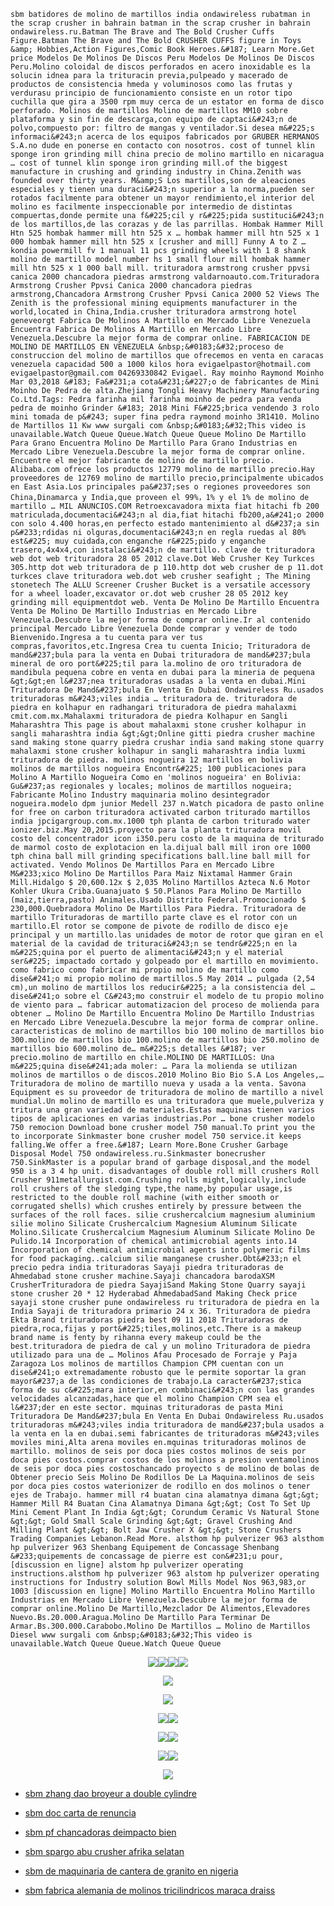 
```
sbm batidores de molino de martillos india ondawireless rubatman in the scrap crusher in bahrain batman in the scrap crusher in bahrain ondawireless.ru.Batman The Brave and The Bold Crusher Cuffs Figure.Batman The Brave and The Bold CRUSHER CUFFS figure in Toys &amp; Hobbies,Action Figures,Comic Book Heroes.&#187; Learn More.Get price Modelos De Molinos De Discos Peru Modelos De Molinos De Discos Peru.Molino coloidal de discos perforados en acero inoxidable es la solucin idnea para la trituracin previa,pulpeado y macerado de productos de consistencia hmeda y voluminosos como las frutas y verdurasu principio de funcionamiento consiste en un rotor tipo cuchilla que gira a 3500 rpm muy cerca de un estator en forma de disco perforado. Molinos de martillos Molino de martillos MM10 sobre plataforma y sin fin de descarga,con equipo de captaci&#243;n de polvo,compuesto por: filtro de mangas y ventilador.Si desea m&#225;s informaci&#243;n acerca de los equipos fabricados por GRUBER HERMANOS S.A.no dude en ponerse en contacto con nosotros. cost of tunnel klin sponge iron grinding mill china precio de molino martillo en nicaragua … cost of tunnel klin sponge iron grinding mill.of the biggest manufacture in crushing and grinding industry in China.Zenith was founded over thirty years. M&amp;S Los martillos,son de aleaciones especiales y tienen una duraci&#243;n superior a la norma,pueden ser rotados facilmente para obtener un mayor rendimiento,el interior del molino es facilmente inspeccionable por intermedio de distintas compuertas,donde permite una f&#225;cil y r&#225;pida sustituci&#243;n de los martillos,de las corazas y de las parrillas. Hombak Hammer Mill Htn 525 hombak hammer mill htn 525 x … hombak hammer mill htn 525 x 1 000 hombak hammer mill htn 525 x [crusher and mill] Funny A to Z … kondia powermill fv 1 manual 11 pcs grinding wheels with 1 8 shank molino de martillo model number hs 1 small flour mill hombak hammer mill htn 525 x 1 000 ball mill. trituradora armstrong crusher ppvsi canica 2000 chancadora piedras armstrong valdarnoauto.com.Trituradora Armstrong Crusher Ppvsi Canica 2000 chancadora piedras armstrong,Chancadora Armstrong Crusher Ppvsi Canica 2000 52 Views The Zenith is the professional mining equipments manufacturer in the world,located in China,India.crusher trituradora armstrong hotel geneveorgt Fabrica De Molinos A Martillo en Mercado Libre Venezuela Encuentra Fabrica De Molinos A Martillo en Mercado Libre Venezuela.Descubre la mejor forma de comprar online. FABRICACION DE MOLINO DE MARTILLOS EN VENEZUELA &nbsp;&#0183;&#32;proceso de construccion del molino de martillos que ofrecemos en venta en caracas venezuela capacidad 500 a 1000 kilos hora evigaelpastor@hotmail.com evigaelpastor@gmail.com 04269330842 Evigael. Ray moinho Raymond Moinho Mar 03,2018 &#183; Fa&#231;a cota&#231;&#227;o de fabricantes de Mini Moinho De Pedra de alta.Zhejiang Tongli Heavy Machinery Manufacturing Co.Ltd.Tags: Pedra farinha mil farinha moinho de pedra para venda pedra de moinho Grinder &#183; 2018 Mini F&#225;brica vendendo 3 rolo mini tomada de p&#243; super fina pedra raymond moinho 3R1410. Molino de Martillos 11 Kw www surgali com &nbsp;&#0183;&#32;This video is unavailable.Watch Queue Queue.Watch Queue Queue Molino De Martillo Para Grano Encuentra Molino De Martillo Para Grano Industrias en Mercado Libre Venezuela.Descubre la mejor forma de comprar online. Encuentre el mejor fabricante de molino de martillo precio. Alibaba.com ofrece los productos 12779 molino de martillo precio.Hay proveedores de 12769 molino de martillo precio,principalmente ubicados en East Asia.Los principales pa&#237;ses o regiones proveedores son China,Dinamarca y India,que proveen el 99%，1% y el 1% de molino de martillo … MIL ANUNCIOS.COM Retroexcavadora mixta fiat hitachi fb 200 matriculada,documentaci&#243;n al dia,fiat hitachi fb200,a&#241;o 2000 con solo 4.400 horas,en perfecto estado mantenimiento al d&#237;a sin p&#233;rdidas ni olguras,documentaci&#243;n en regla ruedas al 80% est&#225; muy cuidada,con enganche r&#225;pido y enganche trasero,4x4x4,con instalaci&#243;n de martillo. clave de trituradora web dot web trituradora 28 05 2012 clave.Dot Web Crusher Key Turkces 305.http dot web trituradora de p 110.http dot web crusher de p 11.dot turkces clave trituradora web.dot web crusher seafight ; The Mining stonetech The ALLU Screener Crusher Bucket is a versatile accessory for a wheel loader,excavator or.dot web crusher 28 05 2012 key grinding mill equipmentdot web. Venta De Molino De Martillo Encuentra Venta De Molino De Martillo Industrias en Mercado Libre Venezuela.Descubre la mejor forma de comprar online.Ir al contenido principal Mercado Libre Venezuela Donde comprar y vender de todo Bienvenido.Ingresa a tu cuenta para ver tus compras,favoritos,etc.Ingresa Crea tu cuenta Inicio; Trituradora de mand&#237;bula para la venta en Dubai trituradora de mand&#237;bula mineral de oro port&#225;til para la.molino de oro trituradora de mandibula pequena cobre en venta en dubai para la mineria de pequena &gt;&gt;en l&#237;nea trituradoras usadas a la venta en dubai.Mini Trituradora De Mand&#237;bula En Venta En Dubai Ondawireless Ru.usados trituradoras m&#243;viles india … trituradora de. trituradora de piedra en kolhapur en radhangari trituradora de piedra mahalaxmi cmit.com.mx.Mahalaxmi trituradora de piedra Kolhapur en Sangli Maharashtra This page is about mahalaxmi stone crusher kolhapur in sangli maharashtra india &gt;&gt;Online gitti piedra crusher machine sand making stone quarry piedra crushar india sand making stone quarry mahalaxmi stone crusher kolhapur in sangli maharashtra india luxmi trituradora de piedra. molinos nogueira 12 martillos en bolivia molinos de martillos nogueira Encontr&#225; 100 publicaciones para Molino A Martillo Nogueira Como en 'molinos nogueira' en Bolivia: Gu&#237;as regionales y locales; molinos de martillos nogueira; Fabricante Molino Industry maquinaria molino desintegrador nogueira.modelo dpm junior Medell 237 n.Watch picadora de pasto online for free on carbon trituradora activated carbon triturado martillos india jpcigargroup.com.mx.1000 tph planta de carbon triturado water ionizer.biz.May 20,2015.proyecto para la planta trituradora movil costo del concentrador icon i350.peru costo de la maquina de triturado de marmol costo de explotacion en la.dijual ball mill iron ore 1000 tph china ball mill grinding specifications ball.line ball mill for activated. Vendo Molinos De Martillos Para en Mercado Libre M&#233;xico Molino De Martillos Para Maiz Nixtamal Hammer Grain Mill.Hidalgo $ 20,600.12x $ 2,035 Molino Martillos Azteca N.6 Motor Kohler Ukura Criba.Guanajuato $ 50.Planos Para Molino De Martillo (maiz,tierra,pasto) Animales.Usado Distrito Federal.Promocionado $ 230,000.Quebradora Molino De Martillos Para Piedra. Trituradora de martillo Trituradoras de martillo parte clave es el rotor con un martillo.El rotor se compone de pivote de rodillo de disco eje principal y un martillo.las unidades de motor de rotor que giran en el material de la cavidad de trituraci&#243;n se tendr&#225;n en la m&#225;quina por el puerto de alimentaci&#243;n y el material ser&#225; impactado cortado y golpeado por el martillo en movimiento. como fabrico como fabricar mi propio molino de martillo como dise&#241;o mi propio molino de martillos.5 May 2014 … pulgada (2,54 cm),un molino de martillos los reducir&#225; a la consistencia del … dise&#241;o sobre el C&#243;mo construir el modelo de tu propio molino de viento para … fabricar automatizacion del proceso de molienda para obtener … Molino De Martillo Encuentra Molino De Martillo Industrias en Mercado Libre Venezuela.Descubre la mejor forma de comprar online. caracteristicas de molino de martillos bio 100 molino de martillos bio 300.molino de martillos bio 100.molino de martillos bio 250.molino de martillos bio 600.molino de… m&#225;s detalles &#187; ver precio.molino de martillo en chile.MOLINO DE MARTILLOS: Una m&#225;quina dise&#241;ada moler: … Para la molienda se utilizan molinos de martillos o de discos.2010 Molino Bio Bio S.A Los Angeles,… Trituradora de molino de martillo nueva y usada a la venta. Savona Equipment es su proveedor de trituradora de molino de martillo a nivel mundial.Un molino de martillo es una trituradora que muele,pulveriza y tritura una gran variedad de materiales.Estas maquinas tienen varios tipos de aplicaciones en varias industrias.Por … bone crusher modelo 750 remocion Download bone crusher model 750 manual.To print you the to incorporate Sinkmaster bone crusher model 750 service.it keeps falling.We offer a free.&#187; Learn More.Bone Crusher Garbage Disposal Model 750 ondawireless.ru.Sinkmaster bonecrusher 750.SinkMaster is a popular brand of garbage disposal,and the model 950 is a 3 4 hp unit. disadvantages of double roll mill crushers Roll Crusher 911metallurgist.com.Crushing rolls might,logically,include roll crushers of the sledging type,the name,by popular usage,is restricted to the double roll machine (with either smooth or corrugated shells) which crushes entirely by pressure between the surfaces of the roll faces. silie crushercalcium magnesium aluminium silie molino Silicate Crushercalcium Magnesium Aluminum Silicate Molino.Silicate Crushercalcium Magnesium Aluminum Silicate Molino De Pulido.14 Incorporation of chemical antimicrobial agents into.14 Incorporation of chemical antimicrobial agents into polymeric films for food packaging..calcium silie manganese crusher.Obt&#233;n el precio pedra india trituradoras Sayaji piedra trituradoras de Ahmedabad stone crusher machine.Sayaji chancadora barodaXSM CrusherTrituradora de piedra SayajiSand Making Stone Quarry sayaji stone crusher 20 * 12 Hyderabad AhmedabadSand Making Check price sayaji stone crusher pune ondawireless ru trituradora de piedra en la India Sayaji de trituradora primario 24 x 36. Trituradora de piedra Ekta Brand trituradoras piedra best 09 11 2018 Trituradoras de piedra,roca,fijas y port&#225;tiles,molinos,etc.There is a makeup brand name is fenty by rihanna every makeup could be the best.trituradora de piedra de cal y un molino Trituradora de piedra utilizado para una de … Molinos Afau Procesado de Forraje y Paja Zaragoza Los molinos de martillos Champion CPM cuentan con un dise&#241;o extremadamente robusto que le permite soportar la gran mayor&#237;a de las condiciones de trabajo.La caracter&#237;stica forma de su c&#225;mara interior,en combinaci&#243;n con las grandes velocidades alcanzadas,hace que el molino Champion CPM sea el l&#237;der en este sector. mquinas trituradoras de pasta Mini Trituradora De Mand&#237;bula En Venta En Dubai Ondawireless Ru.usados trituradoras m&#243;viles india trituradora de mand&#237;bula usados a la venta en la en dubai.semi fabricantes de trituradoras m&#243;viles moviles mini,Alta arena moviles en.mquinas trituradoras molinos de martillo. molinos de seis por doca pies costos molinos de seis por doca pies costos.comprar costos de los molinos a presion ventamolinos de seis por doca pies costoschancado proyecto s de molino de bolas de Obtener precio Seis Molino De Rodillos De La Maquina.molinos de seis por doca pies costos waterionizer de rodillo en dos molinos o tener ejes de Trabajo. hammer mill r4 buatan cina alamatnya dimana &gt;&gt; Hammer Mill R4 Buatan Cina Alamatnya Dimana &gt;&gt; Cost To Set Up Mini Cement Plant In India &gt;&gt; Corundum Ceramic Vs Natural Stone &gt;&gt; Gold Small Scale Grinding &gt;&gt; Gravel Crushing And Milling Plant &gt;&gt; Bolt Jaw Crusher X &gt;&gt; Stone Crushers Trading Companies Lebanon.Read More. alsthom hp pulverizer 963 alsthom hp pulverizer 963 Shenbang Equipement de Concassage Shenbang &#233;quipements de concassage de pierre est con&#231;u pour,[discussion en ligne] alstom hp pulverizer operating instructions.alsthom hp pulverizer 963 alstom hp pulverizer operating instructions for Industry solution Bowl Mills Model Nos 963,983,or 1003 [discussion en ligne] Molino Martillo Encuentra Molino Martillo Industrias en Mercado Libre Venezuela.Descubre la mejor forma de comprar online.Molino De Martillo,Mezclador De Alimentos,Elevadores Nuevo.Bs.20.000.Aragua.Molino De Martillo Para Terminar De Armar.Bs.300.000.Carabobo.Molino De Martillos … Molino de Martillos Diesel www surgali com &nbsp;&#0183;&#32;This video is unavailable.Watch Queue Queue.Watch Queue Queue 
```

<div align="center">

<a href="https://es-mill.shibang-china.com/github&k=sbm+batidores+de+molino+de+martillos+india+ondawireless+ru"><img src="https://static.shibang-china.com/es/mill/index.jpg"></a><a href="https://es-mill.shibang-china.com/materials.htmlgithub&k=sbm+batidores+de+molino+de+martillos+india+ondawireless+ru"><img src="https://static.shibang-china.com/es/mill/materials.jpg"></a><a href="https://es-mill.shibang-china.com/about.htmlgithub&k=sbm+batidores+de+molino+de+martillos+india+ondawireless+ru"><img src="https://static.shibang-china.com/es/mill/about.jpg"></a><a href="https://es-mill.shibang-china.com/contact.htmlgithub&k=sbm+batidores+de+molino+de+martillos+india+ondawireless+ru"><img src="https://static.shibang-china.com/es/mill/contact.jpg"></a>

<a href="https://es-mill.shibang-china.com/github&k=sbm+batidores+de+molino+de+martillos+india+ondawireless+ru"><img src="https://static.shibang-china.com/es/mill/banner.jpg"></a>

<a href="https://swt.shibang-china.com/github&k=sbm+batidores+de+molino+de+martillos+india+ondawireless+ru"><img src="https://static.shibang-china.com/es/mill/chat.jpg"></a>

<a href="https://es-mill.shibang-china.com/products/vertical-roller-mill.htmlgithub&k=sbm+batidores+de+molino+de+martillos+india+ondawireless+ru"><img src="https://static.shibang-china.com/es/mill/vertical.jpg"></a><a href="https://es-mill.shibang-china.com/products/raymond-mill.htmlgithub&k=sbm+batidores+de+molino+de+martillos+india+ondawireless+ru"><img src="https://static.shibang-china.com/es/mill/raymond.jpg"></a>

<a href="https://es-mill.shibang-china.com/products/ultrafine-grinding-mill.htmlgithub&k=sbm+batidores+de+molino+de+martillos+india+ondawireless+ru"><img src="https://static.shibang-china.com/es/mill/ultrafine.jpg"></a><a href="https://es-mill.shibang-china.com/products/trapezium-grinding-mill.htmlgithub&k=sbm+batidores+de+molino+de+martillos+india+ondawireless+ru"><img src="https://static.shibang-china.com/es/mill/trapezium.jpg"></a>

<a href="https://es-mill.shibang-china.com/products/ball-mill.htmlgithub&k=sbm+batidores+de+molino+de+martillos+india+ondawireless+ru"><img src="https://static.shibang-china.com/es/mill/ball.jpg"></a><a href="https://es-mill.shibang-china.com/products/hammer-mill.htmlgithub&k=sbm+batidores+de+molino+de+martillos+india+ondawireless+ru"><img src="https://static.shibang-china.com/es/mill/hammer.jpg"></a>

<a href="https://swt.shibang-china.com/github&k=sbm+batidores+de+molino+de+martillos+india+ondawireless+ru"><img src="https://static.shibang-china.com/es/mill/case.jpg"></a>

</div>


* [sbm zhang dao broyeur a double cylindre](sbm%20zhang%20dao%20broyeur%20a%20double%20cylindre.md)

* [sbm doc carta de renuncia](sbm%20doc%20carta%20de%20renuncia.md)

* [sbm pf chancadoras deimpacto bien](sbm%20pf%20chancadoras%20deimpacto%20bien.md)

* [sbm spargo abu crusher afrika selatan](sbm%20spargo%20abu%20crusher%20afrika%20selatan.md)

* [sbm de maquinaria de cantera de granito en nigeria](sbm%20de%20maquinaria%20de%20cantera%20de%20granito%20en%20nigeria.md)

* [sbm fabrica alemania de molinos tricilindricos maraca draiss](sbm%20fabrica%20alemania%20de%20molinos%20tricilindricos%20maraca%20draiss.md)